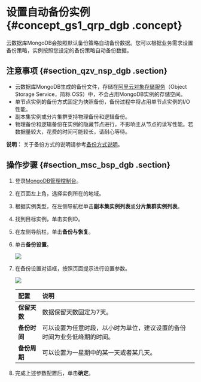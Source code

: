 # 设置自动备份实例 {#concept_gs1_qrp_dgb .concept}

云数据库MongoDB会按照默认备份策略自动备份数据。您可以根据业务需求设置备份策略，实例按照您设定的备份策略自动备份数据。

## 注意事项 {#section_qzv_nsp_dgb .section}

-   云数据库MongoDB生成的备份文件，存储在[阿里云对象存储服务](https://www.alibabacloud.com/help/zh/doc-detail/31817.htm)（Object Storage Service，简称 OSS）中，不会占用MongoDB实例的存储空间。
-   单节点实例的备份方式固定为快照备份，备份过程中将占用单节点实例的I/O性能。
-   副本集实例或分片集群支持物理备份和逻辑备份。
-   物理备份和逻辑备份在实例的隐藏节点进行，不影响主从节点的读写性能。若数据量较大，花费的时间可能较长，请耐心等待。

**说明：** 关于备份方式的说明请参考[备份方式说明](intl.zh-CN/用户指南/数据备份/手动备份实例.md#section_jmr_kcp_dgb)。

## 操作步骤 {#section_msc_bsp_dgb .section}

1.  登录[MongoDB管理控制台](https://mongodb.console.aliyun.com/#/mongodb/list)。
2.  在页面左上角，选择实例所在的地域。
3.  根据实例类型，在左侧导航栏单击**副本集实例列表**或**分片集群实例列表**。
4.  找到目标实例，单击实例ID。
5.  在左侧导航栏，单击**备份与恢复**。
6.  单击**备份设置**。

    ![](http://static-aliyun-doc.oss-cn-hangzhou.aliyuncs.com/assets/img/6721/154777500537422_zh-CN.png)

7.  在备份设置对话框，按照页面提示进行设置参数。

    ![](http://static-aliyun-doc.oss-cn-hangzhou.aliyuncs.com/assets/img/6721/154777500534383_zh-CN.png)

    |配置|说明|
    |:-|:-|
    |**保留天数**|数据保留天数固定为7天。|
    |**备份时间**|可以设置为任意时段，以小时为单位，建议设置的备份时间为业务低峰期的时间。|
    |**备份周期**|可以设置为一星期中的某一天或者某几天。|

8.  完成上述参数配置后，单击**确定**。

